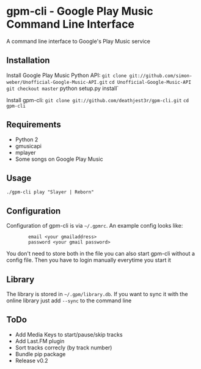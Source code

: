 gpm-cli - Google Play Music Command Line Interface
==================================================

A command line interface to Google's Play Music service

Installation
------------

Install Google Play Music Python API:
`git clone git://github.com/simon-weber/Unofficial-Google-Music-API.git`
`cd Unofficial-Google-Music-API`
`git checkout master`
python setup.py install`

Install gpm-cli:
`git clone git://github.com/deathjest3r/gpm-cli.git`
`cd gpm-cli`


Requirements
------------
* Python 2
* gmusicapi
* mplayer
* Some songs on Google Play Music

Usage
-----
`./gpm-cli play "Slayer | Reborn"`

Configuration
-------------
Configuration of gpm-cli is via `~/.gpmrc`. An example config looks like:

            email <your gmailaddress>
            password <your gmail password>

You don't need to store both in the file you can also start gpm-cli without a
config file. Then you have to login manually everytime you start it

Library
-------
The library is stored in `~/.gpm/library.db`. If you want to sync it with the
online library just add `--sync` to the command line

ToDo
----
* Add Media Keys to start/pause/skip tracks
* Add Last.FM plugin
* Sort tracks correcly (by track number)
* Bundle pip package
* Release v0.2 
